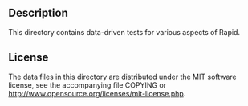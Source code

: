 Description
------------

This directory contains data-driven tests for various aspects of Rapid.

License
--------

The data files in this directory are distributed under the MIT software
license, see the accompanying file COPYING or
http://www.opensource.org/licenses/mit-license.php.

